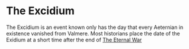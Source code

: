# The Excidium

The Excidium is an event known only has the day that every Aeternian in existence vanished from Valmere. Most historians place the date of the Exidium at a short time after the end of [The Eternal War](the_eternal_war.md)
